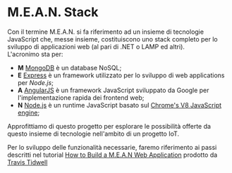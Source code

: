 # M.E.A.N. Stack #
Con il termine M.E.A.N. si fa riferimento ad un insieme di tecnologie JavaScript che, messe insieme, costituiscono uno stack completo per lo sviluppo di applicazioni web (al pari di .NET o LAMP ed altri).   
L'acronimo sta per:
* **M** [MongoDB](https://www.mongodb.com/) è un database NoSQL;
* **E** [Express](http://expressjs.com/) è un framework utilizzato per lo sviluppo di web applications per *Node.js*;
* **A** [AngularJS](https://angularjs.org/) è un framework JavaScript sviluppato da Google per l'implementazione rapida dei frontend web;
* **N** [Node.js](https://nodejs.org/en/) è un runtime JavaScript basato sul [Chrome's V8 JavaScript engine](https://developers.google.com/v8/);

Approfittiamo di questo progetto per esplorare le possibilità offerte da questo insieme di tecnologie nell'ambito di un progetto IoT.

Per lo sviluppo delle funzionalità necessarie, faremo riferimento ai passi descritti nel tutorial [How to Build a M.E.A.N Web Application](http://travistidwell.com/blog/2015/01/20/how-to-build-a-mean-web-application/) prodotto da [Travis Tidwell](http://travistidwell.com/)
